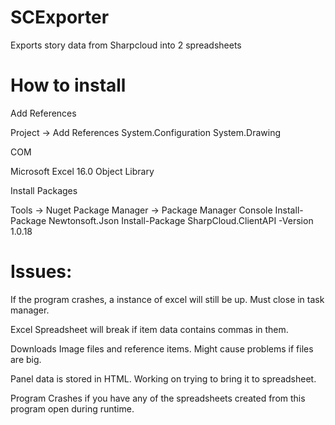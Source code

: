 # SCExporter
Exports story data from Sharpcloud into 2 spreadsheets

# How to install

Add References

Project -> Add References
System.Configuration
System.Drawing

COM

Microsoft Excel 16.0 Object Library

Install Packages

Tools -> Nuget Package Manager -> Package Manager Console
Install-Package Newtonsoft.Json
Install-Package SharpCloud.ClientAPI -Version 1.0.18

# Issues:
If the program crashes, a instance of excel will still be up. Must close in task manager.

Excel Spreadsheet will break if item data contains commas in them.

Downloads Image files and reference items. Might cause problems if files are big.

Panel data is stored in HTML. Working on trying to bring it to spreadsheet.

Program Crashes if you have any of the spreadsheets created from this program open during runtime.

